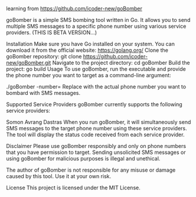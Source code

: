 learning from https://github.com/icoder-new/goBomber

goBomber is a simple SMS bombing tool written in Go. It allows you to send multiple SMS messages to a specific phone number using various service providers. (THIS IS BETA VERSION...)

Installation
Make sure you have Go installed on your system. You can download it from the official website: https://golang.org/
Clone the goBomber repository:
git clone https://github.com/icoder-new/goBomber.git
Navigate to the project directory:
cd goBomber
Build the project:
go build
Usage
To use goBomber, run the executable and provide the phone number you want to target as a command-line argument:

./goBomber -number=<phone-number-without-992>
Replace <phone-number> with the actual phone number you want to bombard with SMS messages.

Supported Service Providers
goBomber currently supports the following service providers:

Somon
Avrang
Dastras
When you run goBomber, it will simultaneously send SMS messages to the target phone number using these service providers. The tool will display the status code received from each service provider.

Disclaimer
Please use goBomber responsibly and only on phone numbers that you have permission to target. Sending unsolicited SMS messages or using goBomber for malicious purposes is illegal and unethical.

The author of goBomber is not responsible for any misuse or damage caused by this tool. Use it at your own risk.

License
This project is licensed under the MIT License.